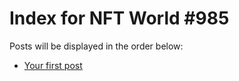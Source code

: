 # Index for NFT World #985
Posts will be displayed in the order below:

- [Your first post](./001-first.md)

